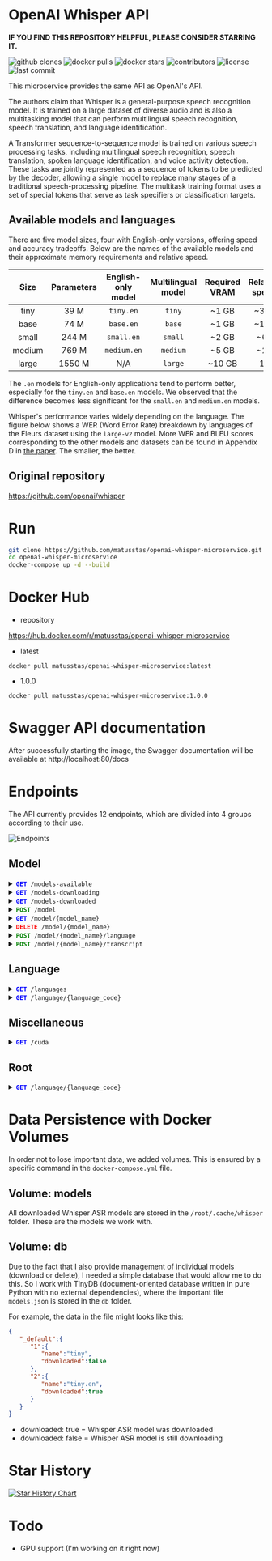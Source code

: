 # OpenAI Whisper API

**IF YOU FIND THIS REPOSITORY HELPFUL, PLEASE CONSIDER STARRING IT.**

![github clones](https://img.shields.io/badge/clones-80%2B-blueviolet)
![docker pulls](https://img.shields.io/docker/pulls/matusstas/openai-whisper-microservice)
![docker stars](https://img.shields.io/docker/stars/matusstas/openai-whisper-microservice)
![contributors](https://img.shields.io/github/contributors/matusstas/openai-whisper-microservice)
![license](https://img.shields.io/github/license/matusstas/openai-whisper-microservice)
![last commit](https://img.shields.io/github/last-commit/matusstas/openai-whisper-microservice)

This microservice provides the same API as OpenAI's API.

The authors claim that Whisper is a general-purpose speech recognition model. It is trained on a large dataset of diverse audio and is also a multitasking model that can perform multilingual speech recognition, speech translation, and language identification.

A Transformer sequence-to-sequence model is trained on various speech processing tasks, including multilingual speech recognition, speech translation, spoken language identification, and voice activity detection. These tasks are jointly represented as a sequence of tokens to be predicted by the decoder, allowing a single model to replace many stages of a traditional speech-processing pipeline. The multitask training format uses a set of special tokens that serve as task specifiers or classification targets.


## Available models and languages

There are five model sizes, four with English-only versions, offering speed and accuracy tradeoffs. Below are the names of the available models and their approximate memory requirements and relative speed. 


|  Size  | Parameters | English-only model | Multilingual model | Required VRAM | Relative speed |
|:------:|:----------:|:------------------:|:------------------:|:-------------:|:--------------:|
|  tiny  |    39 M    |     `tiny.en`      |       `tiny`       |     ~1 GB     |      ~32x      |
|  base  |    74 M    |     `base.en`      |       `base`       |     ~1 GB     |      ~16x      |
| small  |   244 M    |     `small.en`     |      `small`       |     ~2 GB     |      ~6x       |
| medium |   769 M    |    `medium.en`     |      `medium`      |     ~5 GB     |      ~2x       |
| large  |   1550 M   |        N/A         |      `large`       |    ~10 GB     |       1x       |

The `.en` models for English-only applications tend to perform better, especially for the `tiny.en` and `base.en` models. We observed that the difference becomes less significant for the `small.en` and `medium.en` models.

Whisper's performance varies widely depending on the language. The figure below shows a WER (Word Error Rate) breakdown by languages of the Fleurs dataset using the `large-v2` model. More WER and BLEU scores corresponding to the other models and datasets can be found in Appendix D in [the paper](https://arxiv.org/abs/2212.04356). The smaller, the better.

## Original repository

https://github.com/openai/whisper


# Run

```bash
git clone https://github.com/matusstas/openai-whisper-microservice.git
cd openai-whisper-microservice
docker-compose up -d --build
```


# Docker Hub

* repository

https://hub.docker.com/r/matusstas/openai-whisper-microservice

* latest

`docker pull matusstas/openai-whisper-microservice:latest`

* 1.0.0

`docker pull matusstas/openai-whisper-microservice:1.0.0`

# Swagger API documentation

After successfully starting the image, the Swagger documentation will be available at http://localhost:80/docs



# Endpoints

The API currently provides 12 endpoints, which are divided into 4 groups according to their use.

![Endpoints](https://github.com/matusstas/openai-whisper-microservice/blob/main/documentation/endpoints.png)

## Model

<details>
  <summary><code><span style="color:blue"><b>GET</b></span> /models-available</code></summary>
  
#### Description

Return a list of all available Whisper ASR models.

#### Response 200

```json
[
  "tiny.en",
  "tiny",
  "base.en",
  "base",
  "small.en",
  "small",
  "medium.en",
  "medium",
  "large-v1",
  "large-v2",
  "large"
]
```
</details>


<details>
  <summary><code><span style="color:blue"><b>GET</b></span> /models-downloading</code></summary>
  
#### Description

Return a list of all downloading Whisper ASR models.

#### Response 200

```json
[
  "tiny.en"
]
```
</details>


<details>
  <summary><code><span style="color:blue"><b>GET</b></span> /models-downloaded</code></summary>
  
#### Description

Return a list of all downloaded Whisper ASR models.

#### Response 200

```json
[
  "tiny.en",
  "tiny"
]
```
</details>


<details>
  <summary><code><span style="color:green"><b>POST</b></span> /model</code></summary>
  
#### Description

Download a Whisper ASR model using background task.

#### Parameters

* `model_name`
    * required
    * string (path)
    * Name of the model

#### Response 201

```json
{
  "detail": "Model is being downloaded"
}
```

#### Response 400

```json
{
  "detail": "Invalid model"
}
```

#### Response 400

```json
{
  "detail": "Model not downloaded yet"
}
```

#### Response 409

```json
{
  "detail": "Model already exist"
}
```
</details>


<details>
  <summary><code><span style="color:blue"><b>GET</b></span> /model/{model_name}</code></summary>
  
#### Description

Return a Whisper ASR model.

#### Parameters

* `model_name`
    * required
    * string (path)
    * Name of the model

#### Response 200

```json
JSON RESPONSE IS TOO LONG TO DISPLAY
```


#### Response 400

```json
{
  "detail": "Model not downloaded yet"
}
```

#### Response 404

```json
{
  "detail": "Model not found"
}
```
</details>


<details>
  <summary><code><span style="color:red"><b>DELETE</b></span> /model/{model_name}</code></summary>
  
#### Description

Delete a downloaded Whisper ASR model.

#### Parameters

* `model_name`
    * required
    * string (path)
    * Name of the model

#### Response 200

```json
{
  "detail": "Model was deleted"
}
```


#### Response 400

```json
{
  "detail": "Model not downloaded yet"
}
```

#### Response 404

```json
{
  "detail": "Model not found"
}
```
</details>


<details>
  <summary><code><span style="color:green"><b>POST</b></span> /model/{model_name}/language</code></summary>
  
#### Description

Return a sorted list of all detected languages by their score.

#### Parameters

* `model_name`
    * required
    * string (path)
    * Name of the model
    
#### Request body

* `file`
    * required
    * string ($binary)
    * Chosen audiofile

#### Response 200

```json
{
  "en": 0.38421738147735596,
  "cy": 0.2614089846611023,
  "zh": 0.10288530588150024,
  "nn": 0.04161091521382332,
  "ko": 0.03617018833756447,
  ...
  "uz": 9.862478833611021e-9
}
```



#### Response 400

```json
{
  "detail": "Model not multilingual"
}
```

#### Response 400

```json
{
  "detail": "Model not downloaded yet"
}
```

#### Response 404

```json
{
  "detail": "Model not found"
}
```
</details>


<details>
  <summary><code><span style="color:green"><b>POST</b></span> /model/{model_name}/transcript</code></summary>
  
#### Description

Transcribe audio with a Whisper ASR model.

#### Parameters

* `model_name`
    * required
    * string (path)
    * Name of the model
    
#### Request body

* `task`
    * required
    * string
    * Task: [`transcribe`, `translate`]

* `language_code`
    * required
    * string
    * Language code: [`af`, `am`, `ar`, `as`, `az`, ..., `zh`]

* `media_type`
    * required
    * string
    * Media type: [`application/json`, `text/plain`]

* `format`
    * required
    * string
    * Output format: [`json`, `srt`, `tsv`, `txt`, `vtt`]


* `file`
    * required
    * string ($binary)
    * Chosen audiofile

#### Response 200

```json
{
  "text": " I found that nothing in life is worthwhile unless you take risks. Nothing. Nelson Mandela said, there is no passion to be found playing small and settling for a life that's less than the one you're capable of living. Now I'm sure in your experiences in school and applying to college and...",
  "segments": [
    {
      "id": 0,
      "seek": 0,
      "start": 0,
      "end": 7,
      "text": " I found that nothing in life is worthwhile unless you take risks.",
      "tokens": [
        50363,
        314,
        1043,
        326,
        2147,
        287,
        1204,
        318,
        24769,
        4556,
        345,
        1011,
        7476,
        13,
        50713
      ],
      "temperature": 0,
      "avg_logprob": -0.19224673257747166,
      "compression_ratio": 1.5508021390374331,
      "no_speech_prob": 0.013612011447548866
    },
    {
      "id": 1,
      "seek": 0,
      "start": 7,
      "end": 9,
      "text": " Nothing.",
      "tokens": [
        50713,
        10528,
        13,
        50813
      ],
      "temperature": 0,
      "avg_logprob": -0.19224673257747166,
      "compression_ratio": 1.5508021390374331,
      "no_speech_prob": 0.013612011447548866
    },
    {
      "id": 2,
      "seek": 0,
      "start": 9,
      "end": 15,
      "text": " Nelson Mandela said, there is no passion to be found playing small",
      "tokens": [
        50813,
        12996,
        40233,
        531,
        11,
        612,
        318,
        645,
        7506,
        284,
        307,
        1043,
        2712,
        1402,
        51113
      ],
      "temperature": 0,
      "avg_logprob": -0.19224673257747166,
      "compression_ratio": 1.5508021390374331,
      "no_speech_prob": 0.013612011447548866
    },
    {
      "id": 3,
      "seek": 0,
      "start": 15,
      "end": 20,
      "text": " and settling for a life that's less than the one you're capable of living.",
      "tokens": [
        51113,
        290,
        25446,
        329,
        257,
        1204,
        326,
        338,
        1342,
        621,
        262,
        530,
        345,
        821,
        6007,
        286,
        2877,
        13,
        51363
      ],
      "temperature": 0,
      "avg_logprob": -0.19224673257747166,
      "compression_ratio": 1.5508021390374331,
      "no_speech_prob": 0.013612011447548866
    },
    {
      "id": 4,
      "seek": 0,
      "start": 20,
      "end": 24,
      "text": " Now I'm sure in your experiences in school and applying to college and...",
      "tokens": [
        51363,
        2735,
        314,
        1101,
        1654,
        287,
        534,
        6461,
        287,
        1524,
        290,
        11524,
        284,
        4152,
        290,
        986,
        51563
      ],
      "temperature": 0,
      "avg_logprob": -0.19224673257747166,
      "compression_ratio": 1.5508021390374331,
      "no_speech_prob": 0.013612011447548866
    }
  ],
  "language": "en"
}
```

#### Response 400

```json
{
  "detail": "Model not downloaded yet"
}
```

#### Response 404

```json
{
  "detail": "Model not found"
}
```
</details>


## Language

<details>
  <summary><code><span style="color:blue"><b>GET</b></span> /languages</code></summary>
  
#### Description

Return all available languages.

#### Response 200

```json
{
  "af": "afrikaans",
  "am": "amharic",
  "ar": "arabic",
  "as": "assamese",
  "az": "azerbaijani",
  ...
  "zh": "chinese"
}
```
</details>

<details>
  <summary><code><span style="color:blue"><b>GET</b></span> /language/{language_code}</code></summary>
  
#### Description

Return an english language name.

#### Response 200

```json
"italian"
```

#### Response 404

```json
{
  "detail": "Language not found"
}
```
</details>

## Miscellaneous


<details>
  <summary><code><span style="color:blue"><b>GET</b></span> /cuda</code></summary>
  
#### Description

Check whether a GPU with CUDA support is available on the current system. Return boolean value.

#### Response 200

```json
true
```
</details>

## Root

<details>
  <summary><code><span style="color:blue"><b>GET</b></span> /language/{language_code}</code></summary>
  
#### Description

Return message from container to check if it is running.

#### Response 200

```json
{
  "detail": "Whisper API is running"
}
```

</details>


# Data Persistence with Docker Volumes

In order not to lose important data, we added volumes. This is ensured by a specific command in the `docker-compose.yml` file.

## Volume: models

All downloaded Whisper ASR models are stored in the `/root/.cache/whisper` folder. These are the models we work with.

## Volume: db

Due to the fact that I also provide management of individual models (download or delete), I needed a simple database that would allow me to do this. So I work with TinyDB (document-oriented database written in pure Python with no external dependencies), where the important file `models.json` is stored in the `db` folder. 

For example, the data in the file might looks like this:

```json
{
   "_default":{
      "1":{
         "name":"tiny",
         "downloaded":false
      },
      "2":{
         "name":"tiny.en",
         "downloaded":true
      }
   }
}
```

* downloaded: true = Whisper ASR model was downloaded
* downloaded: false = Whisper ASR model is still downloading

# Star History

[![Star History Chart](https://api.star-history.com/svg?repos=matusstas/openai-whisper-microservice&type=Date)](https://star-history.com/#matusstas/openai-whisper-microservice)

# Todo

* GPU support (I'm working on it right now)
